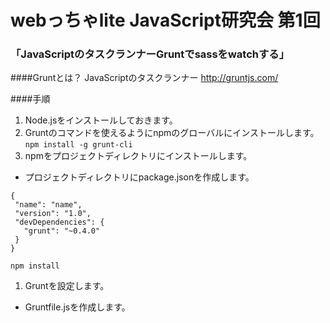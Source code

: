  webっちゃlite JavaScript研究会 第1回
===========


### 「JavaScriptのタスクランナーGruntでsassをwatchする」

####Gruntとは？
JavaScriptのタスクランナー
http://gruntjs.com/

####手順
1. Node.jsをインストールしておきます。
1. Gruntのコマンドを使えるようにnpmのグローバルにインストールします。
`npm install -g grunt-cli`
1. npmをプロジェクトディレクトリにインストールします。
 - プロジェクトディレクトリにpackage.jsonを作成します。
 ````
{
  "name": "name",
  "version": "1.0",
  "devDependencies": {
    "grunt": "~0.4.0"
  }
}
````
`npm install`
1. Gruntを設定します。
 - Gruntfile.jsを作成します。
